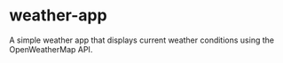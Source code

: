 # weather-app
A simple weather app that displays current weather conditions using the OpenWeatherMap API.
